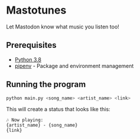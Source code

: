 # Mastotunes
Let Mastodon know what music you listen too!

## Prerequisites
- [Python 3.8](python_link)
- [pipenv](pipenv_link) - Package and environment management

## Running the program
```bash
python main.py <song_name> <artist_name> <link>
```

This will create a status that looks like this:
```
🎶 Now playing:
{artist_name} - {song_name}
{link}
```